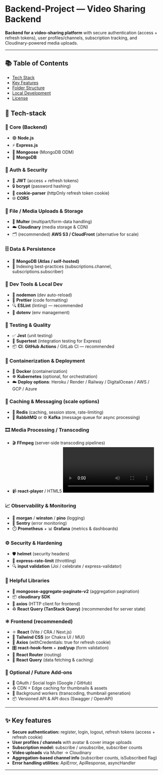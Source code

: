 # **Backend-Project — Video Sharing Backend**

**Backend for a video-sharing platform** with secure authentication (access + refresh tokens), user profiles/channels, subscription tracking, and Cloudinary-powered media uploads.

---

## 📚 Table of Contents
- [Tech Stack](#Tech-stack)
- [Key Features](#key-features)
- [Folder Structure](#folder-structure)
- [Local Development](#local-development)
- [License](#License)

## 🔧 Tech-stack 
### 🧩 Core (Backend)
- 🟢 **Node.js**  
- ⚡ **Express.js**
- 🧭 **Mongoose** (MongoDB ODM)
- 🍃 **MongoDB**

### 🔐 Auth & Security
- 🔑 **JWT** (access + refresh tokens)
- 🔒 **bcrypt** (password hashing)
- 🍪 **cookie-parser** (httpOnly refresh token cookie)
- 🌐 **CORS**

### 📁 File / Media Uploads & Storage
- 📂 **Multer** (multipart/form-data handling)
- ☁️ **Cloudinary** (media storage & CDN)
- 🗂️ (recommended) **AWS S3 / CloudFront** (alternative for scale)

### 🗄️ Data & Persistence
- 🍃 **MongoDB (Atlas / self-hosted)**
- 🔎 Indexing best-practices (subscriptions.channel, subscriptions.subscriber)

### 🚀 Dev Tools & Local Dev
- 🔁 **nodemon** (dev auto-reload)
- 🎨 **Prettier** (code formatting)
- 🔍 **ESLint** (linting) — recommended
- 🔧 **dotenv** (env management)

### 🧪 Testing & Quality
- ✅ **Jest** (unit testing)
- 🧪 **Supertest** (integration testing for Express)
- 📦 **CI**: **GitHub Actions** / GitLab CI — recommended

### 🐳 Containerization & Deployment
- 🐳 **Docker** (containerization)
- ☸️ **Kubernetes** (optional, for orchestration)
- ☁️ **Deploy options**: Heroku / Render / Railway / DigitalOcean / AWS / GCP / Azure

### 🔁 Caching & Messaging (scale options)
- 🔁 **Redis** (caching, session store, rate-limiting)
- 🐇 **RabbitMQ** or ⚙️ **Kafka** (message queue for async processing)

### 🎞️ Media Processing / Transcoding
- 🎬 **FFmpeg** (server-side transcoding pipelines)
- 📹 **react-player** / HTML5 <video> (frontend playback)

### 📈 Observability & Monitoring
- 📝 **morgan** / **winston** / **pino** (logging)
- 🐞 **Sentry** (error monitoring)
- ⏱️ **Prometheus** + 📊 **Grafana** (metrics & dashboards)

### ⚙️ Security & Hardening
- 🛡️ **helmet** (security headers)
- 🧯 **express-rate-limit** (throttling)
- 🔍 **input validation** (Joi / celebrate / express-validator)

### 🔁 Helpful Libraries
- 🧾 **mongoose-aggregate-paginate-v2** (aggregation pagination)
- 📦 **cloudinary SDK**
- 🔗 **axios** (HTTP client for frontend)
- ♻️ **React Query (TanStack Query)** (recommended for server state)

### ⚛️ Frontend (recommended)
- ⚛️ **React** (Vite / CRA / Next.js)  
- 💨 **Tailwind CSS** (or Chakra UI / MUI)  
- 📡 **Axios** (withCredentials: true for refresh cookie)  
- 🎛️ **react-hook-form** + **zod/yup** (form validation)  
- 🧭 **React Router** (routing)  
- 🔄 **React Query** (data fetching & caching)

### 🧩 Optional / Future Add-ons
- 🔐 OAuth / Social login (Google / GitHub)  
- ♻️ CDN + Edge caching for thumbnails & assets  
- 🔂 Background workers (transcoding, thumbnail generation)  
- 📦 Versioned API & API docs (Swagger / OpenAPI)

---

## ✨ Key features
- **Secure authentication:** register, login, logout, refresh tokens (access + refresh cookie)  
- **User profiles / channels** with avatar & cover image uploads  
- **Subscription model:** subscribe / unsubscribe, subscriber counts  
- **Video uploads** via Multer → Cloudinary  
- **Aggregation-based channel info** (subscriber counts, isSubscribed flag)  
- **Error handling utilities:** ApiError, ApiResponse, asyncHandler

 ---
  


